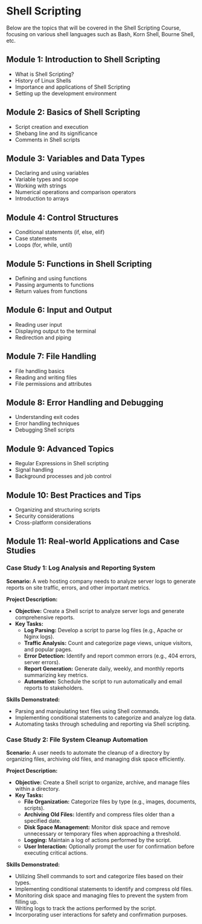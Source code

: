 # Shell Scripting

Below are the topics that will be covered in the Shell Scripting Course, focusing on various shell languages such as Bash, Korn Shell, Bourne Shell, etc.

## Module 1: Introduction to Shell Scripting
- What is Shell Scripting?
- History of Linux Shells
- Importance and applications of Shell Scripting
- Setting up the development environment

## Module 2: Basics of Shell Scripting
- Script creation and execution
- Shebang line and its significance
- Comments in Shell scripts

## Module 3: Variables and Data Types
- Declaring and using variables
- Variable types and scope
- Working with strings
- Numerical operations and comparison operators
- Introduction to arrays

## Module 4: Control Structures
- Conditional statements (if, else, elif)
- Case statements
- Loops (for, while, until)

## Module 5: Functions in Shell Scripting
- Defining and using functions
- Passing arguments to functions
- Return values from functions

## Module 6: Input and Output
- Reading user input
- Displaying output to the terminal
- Redirection and piping

## Module 7: File Handling
- File handling basics
- Reading and writing files
- File permissions and attributes

## Module 8: Error Handling and Debugging
- Understanding exit codes
- Error handling techniques
- Debugging Shell scripts

## Module 9: Advanced Topics
- Regular Expressions in Shell scripting
- Signal handling
- Background processes and job control

## Module 10: Best Practices and Tips
- Organizing and structuring scripts
- Security considerations
- Cross-platform considerations

## Module 11: Real-world Applications and Case Studies
### Case Study 1: Log Analysis and Reporting System
**Scenario:** A web hosting company needs to analyze server logs to generate reports on site traffic, errors, and other important metrics.

**Project Description:**
- **Objective:** Create a Shell script to analyze server logs and generate comprehensive reports.
- **Key Tasks:**
  - **Log Parsing:** Develop a script to parse log files (e.g., Apache or Nginx logs).
  - **Traffic Analysis:** Count and categorize page views, unique visitors, and popular pages.
  - **Error Detection:** Identify and report common errors (e.g., 404 errors, server errors).
  - **Report Generation:** Generate daily, weekly, and monthly reports summarizing key metrics.
  - **Automation:** Schedule the script to run automatically and email reports to stakeholders.

**Skills Demonstrated:**
- Parsing and manipulating text files using Shell commands.
- Implementing conditional statements to categorize and analyze log data.
- Automating tasks through scheduling and reporting via Shell scripting.

### Case Study 2: File System Cleanup Automation
**Scenario:** A user needs to automate the cleanup of a directory by organizing files, archiving old files, and managing disk space efficiently.

**Project Description:**
- **Objective:** Create a Shell script to organize, archive, and manage files within a directory.
- **Key Tasks:**
  - **File Organization:** Categorize files by type (e.g., images, documents, scripts).
  - **Archiving Old Files:** Identify and compress files older than a specified date.
  - **Disk Space Management:** Monitor disk space and remove unnecessary or temporary files when approaching a threshold.
  - **Logging:** Maintain a log of actions performed by the script.
  - **User Interaction:** Optionally prompt the user for confirmation before executing critical actions.

**Skills Demonstrated:**
- Utilizing Shell commands to sort and categorize files based on their types.
- Implementing conditional statements to identify and compress old files.
- Monitoring disk space and managing files to prevent the system from filling up.
- Writing logs to track the actions performed by the script.
- Incorporating user interactions for safety and confirmation purposes.
